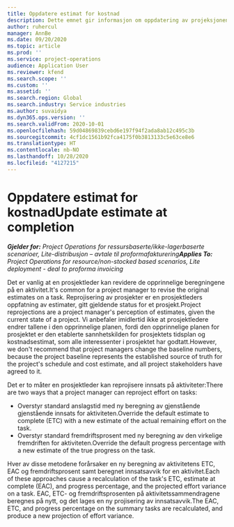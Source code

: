 ```yaml
---
title: Oppdatere estimat for kostnad
description: Dette emnet gir informasjon om oppdatering av projeksjonen av innsats for et prosjekt.
author: ruhercul
manager: AnnBe
ms.date: 09/20/2020
ms.topic: article
ms.prod: ''
ms.service: project-operations
audience: Application User
ms.reviewer: kfend
ms.search.scope: ''
ms.custom: ''
ms.assetid: ''
ms.search.region: Global
ms.search.industry: Service industries
ms.author: suvaidya
ms.dyn365.ops.version: ''
ms.search.validFrom: 2020-10-01
ms.openlocfilehash: 59d04869839cebd6e197f94f2ada8ab12c495c3b
ms.sourcegitcommit: 4cf1dc1561b92fca4175f0b3813133c5e63ce8e6
ms.translationtype: HT
ms.contentlocale: nb-NO
ms.lasthandoff: 10/28/2020
ms.locfileid: "4127215"
---
```

# <a name="update-estimate-at-completion"></a><span data-ttu-id="b8389-103">Oppdatere estimat for kostnad</span><span class="sxs-lookup"><span data-stu-id="b8389-103">Update estimate at completion</span></span>

<span data-ttu-id="b8389-104">_**Gjelder for:** Project Operations for ressursbaserte/ikke-lagerbaserte scenarioer, Lite-distribusjon – avtale til proformafakturering_</span><span class="sxs-lookup"><span data-stu-id="b8389-104">_**Applies To:** Project Operations for resource/non-stocked based scenarios, Lite deployment - deal to proforma invoicing_</span></span>

<span data-ttu-id="b8389-105">Det er vanlig at en prosjektleder kan revidere de opprinnelige beregningene på en aktivitet.</span><span class="sxs-lookup"><span data-stu-id="b8389-105">It's common for a project manager to revise the original estimates on a task.</span></span> <span data-ttu-id="b8389-106">Reprojisering av prosjekter er en prosjektleders oppfatning av estimater, gitt gjeldende status for et prosjekt.</span><span class="sxs-lookup"><span data-stu-id="b8389-106">Project reprojections are a project manager's perception of estimates, given the current state of a project.</span></span> <span data-ttu-id="b8389-107">Vi anbefaler imidlertid ikke at prosjektledere endrer tallene i den opprinnelige planen, fordi den opprinnelige planen for prosjektet er den etablerte sannhetskilden for prosjektets tidsplan og kostnadsestimat, som alle interessenter i prosjektet har godtatt.</span><span class="sxs-lookup"><span data-stu-id="b8389-107">However, we don't recommend that project managers change the baseline numbers, because the project baseline represents the established source of truth for the project's schedule and cost estimate, and all project stakeholders have agreed to it.</span></span>

<span data-ttu-id="b8389-108">Det er to måter en prosjektleder kan reprojisere innsats på aktiviteter:</span><span class="sxs-lookup"><span data-stu-id="b8389-108">There are two ways that a project manager can reproject effort on tasks:</span></span>

- <span data-ttu-id="b8389-109">Overstyr standard anslagstid med ny beregning av gjenstående gjenstående innsats for aktiviteten.</span><span class="sxs-lookup"><span data-stu-id="b8389-109">Override the default estimate to complete (ETC) with a new estimate of the actual remaining effort on the task.</span></span> 
- <span data-ttu-id="b8389-110">Overstyr standard fremdriftsprosent med ny beregning av den virkelige fremdriften for aktiviteten.</span><span class="sxs-lookup"><span data-stu-id="b8389-110">Override the default progress percentage with a new estimate of the true progress on the task.</span></span>

<span data-ttu-id="b8389-111">Hver av disse metodene forårsaker en ny beregning av aktivitetens ETC, EAC og fremdriftsprosent samt beregnet innsatsavvik for en aktivitet.</span><span class="sxs-lookup"><span data-stu-id="b8389-111">Each of these approaches cause a recalculation of the task's ETC, estimate at complete (EAC), and progress percentage, and the projected effort variance on a task.</span></span> <span data-ttu-id="b8389-112">EAC, ETC- og fremdriftsprosenten på aktivitetssammendragene beregnes på nytt, og det lages en ny projisering av innsatsavvik.</span><span class="sxs-lookup"><span data-stu-id="b8389-112">The EAC, ETC, and progress percentage on the summary tasks are recalculated, and produce a new projection of effort variance.</span></span>
